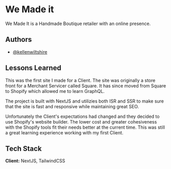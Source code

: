 
# We Made it

We Made It is a Handmade Boutique retailer with an online presence.




## Authors

- [@kellenwiltshire](https://www.github.com/kellenwiltshire)

  
## Lessons Learned

This was the first site I made for a Client. The site was originally a store front for a Merchant Servicer called Square. It has since moved from Square to Shopify which allowed me to learn GraphQL.

The project is built with NextJS and utilizies both ISR and SSR to make sure that the site is fast and responsive while maintaining great SEO. 

Unfortunately the Client's expectations had changed and they decided to use Shopify's website builder. The lower cost and greater cohesiveness with the Shopify tools fit their needs better at the current time. This was still a great learning experience working with my first Client.

  
## Tech Stack

**Client:** NextJS, TailwindCSS
